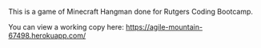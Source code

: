This is a game of Minecraft Hangman done for Rutgers Coding Bootcamp.

You can view a working copy here: https://agile-mountain-67498.herokuapp.com/
